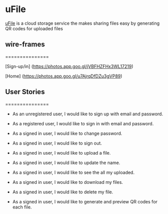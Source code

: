 # uFile
[uFile](https://aymammeri.github.io/uFile-client/) is a cloud storage service the makes sharing files easy by generating QR codes for uploaded files 

## wire-frames
===============

[Sign-up/in] (https://photos.app.goo.gl/jVBFHZFHx3WL17219)

[Home] (https://photos.app.goo.gl/u7AjrqDfDZu3gVP89)

## User Stories
===============

- As an unregistered user, I would like to sign up with email and password.

- As a registered user, I would like to sign in with email and password.

- As a signed in user, I would like to change password.

- As a signed in user, I would like to sign out.

- As a signed in user, I would like to upload a file.

- As a signed in user, I would like to update the name.

- As a signed in user, I would like to see the all my uploaded.

- As a signed in user, I would like to download my files.

- As a signed in user, I would like to delete my file.

- As a signed in user, I would like to generate and preview QR codes for each file.